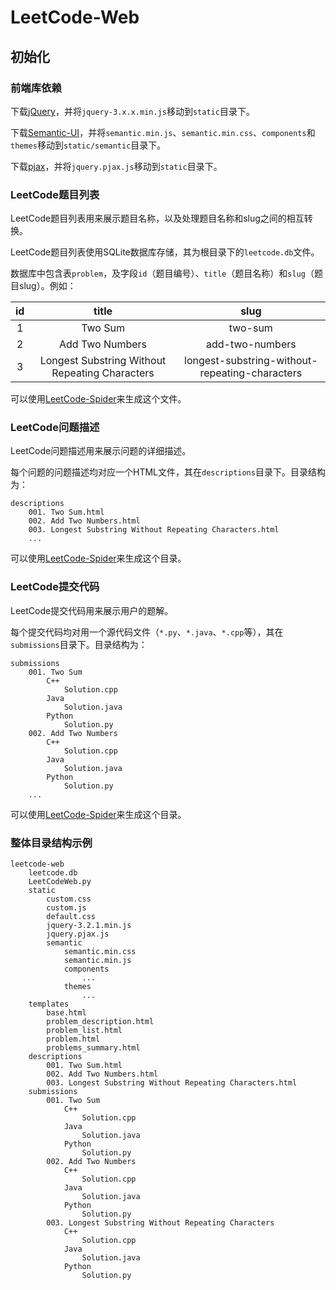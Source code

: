 # LeetCode-Web

## 初始化

### 前端库依赖

下载[jQuery](https://jquery.com/download/)，并将`jquery-3.x.x.min.js`移动到`static`目录下。

下载[Semantic-UI](https://semantic-ui.com/introduction/getting-started.html)，并将`semantic.min.js`、`semantic.min.css`、`components`和`themes`移动到`static/semantic`目录下。

下载[pjax](https://github.com/defunkt/jquery-pjax)，并将`jquery.pjax.js`移动到`static`目录下。

### LeetCode题目列表

LeetCode题目列表用来展示题目名称，以及处理题目名称和slug之间的相互转换。

LeetCode题目列表使用SQLite数据库存储，其为根目录下的`leetcode.db`文件。

数据库中包含表`problem`，及字段`id`（题目编号）、`title`（题目名称）和`slug`（题目slug）。例如：

|  id |                      title                     |                      slug                      |
| :-: | :--------------------------------------------: | :--------------------------------------------: |
|  1  |                     Two Sum                    |                     two-sum                    |
|  2  |                 Add Two Numbers                |                 add-two-numbers                |
|  3  | Longest Substring Without Repeating Characters | longest-substring-without-repeating-characters |

可以使用[LeetCode-Spider](https://github.com/zhantong/leetcode-spider)来生成这个文件。

### LeetCode问题描述

LeetCode问题描述用来展示问题的详细描述。

每个问题的问题描述均对应一个HTML文件，其在`descriptions`目录下。目录结构为：

```
descriptions
    001. Two Sum.html
    002. Add Two Numbers.html
    003. Longest Substring Without Repeating Characters.html
    ...
```

可以使用[LeetCode-Spider](https://github.com/zhantong/leetcode-spider)来生成这个目录。

### LeetCode提交代码

LeetCode提交代码用来展示用户的题解。

每个提交代码均对用一个源代码文件（`*.py`、`*.java`、`*.cpp`等），其在`submissions`目录下。目录结构为：

```
submissions
    001. Two Sum
        C++
            Solution.cpp
        Java
            Solution.java
        Python
            Solution.py
    002. Add Two Numbers
        C++
            Solution.cpp
        Java
            Solution.java
        Python
            Solution.py
    ...
```

可以使用[LeetCode-Spider](https://github.com/zhantong/leetcode-spider)来生成这个目录。

### 整体目录结构示例

```
leetcode-web
    leetcode.db
    LeetCodeWeb.py
    static
        custom.css
        custom.js
        default.css
        jquery-3.2.1.min.js
        jquery.pjax.js
        semantic
            semantic.min.css
            semantic.min.js
            components
                ...
            themes
                ...
    templates
        base.html
        problem_description.html
        problem_list.html
        problem.html
        problems_summary.html
    descriptions
        001. Two Sum.html
        002. Add Two Numbers.html
        003. Longest Substring Without Repeating Characters.html
    submissions
        001. Two Sum
            C++
                Solution.cpp
            Java
                Solution.java
            Python
                Solution.py
        002. Add Two Numbers
            C++
                Solution.cpp
            Java
                Solution.java
            Python
                Solution.py
        003. Longest Substring Without Repeating Characters
            C++
                Solution.cpp
            Java
                Solution.java
            Python
                Solution.py
```
